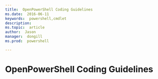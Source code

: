 ```yaml
---
title:  OpenPowerShell Coding Guidelines
ms.date:  2016-06-11
keywords:  powershell,cmdlet
description:  
ms.topic:  article
author:  Jason
manager:  dongill
ms.prod:  powershell

---
```

# OpenPowerShell Coding Guidelines
